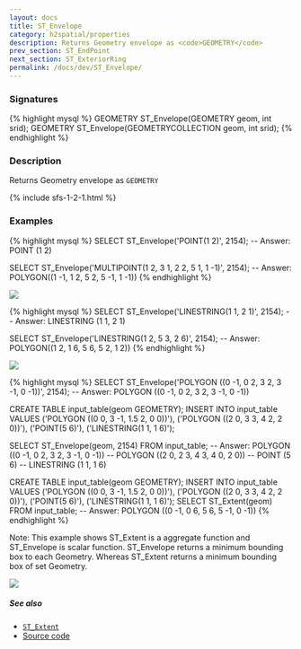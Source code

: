 ```yaml
---
layout: docs
title: ST_Envelope
category: h2spatial/properties
description: Returns Geometry envelope as <code>GEOMETRY</code>
prev_section: ST_EndPoint
next_section: ST_ExteriorRing
permalink: /docs/dev/ST_Envelope/
---
```


### Signatures

{% highlight mysql %}
GEOMETRY ST_Envelope(GEOMETRY geom, int srid);
GEOMETRY ST_Envelope(GEOMETRYCOLLECTION geom, int srid);
{% endhighlight %}

### Description

Returns Geometry envelope as `GEOMETRY`

{% include sfs-1-2-1.html %}

### Examples

{% highlight mysql %}
SELECT ST_Envelope('POINT(1 2)', 2154);
-- Answer: POINT (1 2)

SELECT ST_Envelope('MULTIPOINT(1 2, 3 1, 2 2, 5 1, 1 -1)', 2154);
-- Answer: POLYGON((1 -1, 1 2, 5 2, 5 -1, 1 -1))
{% endhighlight %}

<img class="displayed" src="../ST_Envelope_1.png"/>

{% highlight mysql %}
SELECT ST_Envelope('LINESTRING(1 1, 2 1)', 2154);
-- Answer: LINESTRING (1 1, 2 1)

SELECT ST_Envelope('LINESTRING(1 2, 5 3, 2 6)', 2154);
-- Answer: POLYGON((1 2, 1 6, 5 6, 5 2, 1 2))
{% endhighlight %}

<img class="displayed" src="../ST_Envelope_2.png"/>

{% highlight mysql %}
SELECT ST_Envelope('POLYGON ((0 -1, 0 2, 3 2, 3 -1, 0 -1))', 
    2154);
-- Answer: POLYGON ((0 -1, 0 2, 3 2, 3 -1, 0 -1))

CREATE TABLE input_table(geom GEOMETRY);
INSERT INTO input_table VALUES 
     ('POLYGON ((0 0, 3 -1, 1.5 2, 0 0))'), 
     ('POLYGON ((2 0, 3 3, 4 2, 2 0))'), 
     ('POINT(5 6)'), 
     ('LINESTRING(1 1, 1 6)');

SELECT ST_Envelope(geom, 2154) FROM input_table;
-- Answer: POLYGON ((0 -1, 0 2, 3 2, 3 -1, 0 -1))
--         POLYGON ((2 0, 2 3, 4 3, 4 0, 2 0))
--         POINT (5 6)
--         LINESTRING (1 1, 1 6)

CREATE TABLE input_table(geom GEOMETRY);
INSERT INTO input_table VALUES 
     ('POLYGON ((0 0, 3 -1, 1.5 2, 0 0))'), 
     ('POLYGON ((2 0, 3 3, 4 2, 2 0))'), 
     ('POINT(5 6)'), 
     ('LINESTRING(1 1, 1 6)');
SELECT ST_Extent(geom) FROM input_table;
-- Answer: POLYGON ((0 -1, 0 6, 5 6, 5 -1, 0 -1))
{% endhighlight %}

Note: This example shows ST_Extent is a aggregate function and ST_Envelope is scalar function. ST_Envelope returns a minimum bounding box to each Geometry. Whereas ST_Extent returns a minimum bounding box of set Geometry.

<img class="displayed" src="../ST_Envelope_3.png"/>

##### See also

* [`ST_Extent`](../ST_Extent)
* <a href="https://github.com/irstv/H2GIS/blob/master/h2spatial/src/main/java/org/h2gis/h2spatial/internal/function/spatial/properties/ST_Envelope.java" target="_blank">Source code</a>
